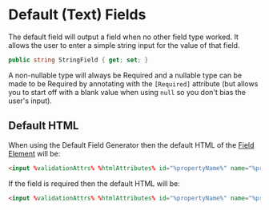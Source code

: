 Default (Text) Fields
=====================

The default field will output a field when no other field type worked. It allows the user to enter a simple string input for the value of that field.

```cs
public string StringField { get; set; }
```

A non-nullable type will always be Required and a nullable type can be made to be Required by annotating with the `[Required]` attribute (but allows you to start off with a blank value when using `null` so you don't bias the user's input).

Default HTML
------------

When using the Default Field Generator then the default HTML of the [Field Element](field-element.md) will be:

```html
<input %validationAttrs% %htmlAttributes% id="%propertyName%" name="%propertyName%" type="text" value="%value%" />
```

If the field is required then the default HTML will be:

```html
<input %validationAttrs% %htmlAttributes% id="%propertyName%" name="%propertyName%" required="required" type="text" value="%value%" />
```
